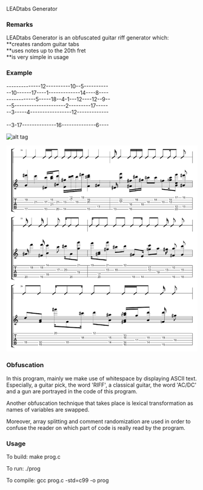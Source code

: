 LEADtabs Generator

### Remarks

LEADtabs Generator is an obfuscated guitar riff generator which:<br>
**creates random guitar tabs<br>
**uses notes up to the 20th fret<br>
**is very simple in usage<br>

### Example

--------------12----------10--5----------<br>
--10------17----1-------------14----8----<br>
------------5-----18--4-1---12----12--9--<br>
--5---------------------2---------17-----<br>
--3-----4-----------------12-------------<br><br>
--3-17--------------16--------------6----<br>

![alt tag](https://raw.githubusercontent.com/fsiamp/leadtabs/master/circuit.png)

![alt tag](https://raw.githubusercontent.com/fsiamp/leadtabs/master/tablature.png)

### Obfuscation

In this program, mainly we make use of whitespace by displaying ASCII text. Especially, a guitar pick, the word 'RIFF', a classical guitar, the word 'AC/DC' and a gun are portrayed in the code of this program.

Another obfuscation technique that takes place is lexical transformation as names of variables are swapped.

Moreover, array splitting and comment randomization are used in order to confuse the reader on which part of code is really read by the program.

### Usage

To build:  make prog.c

To run:  ./prog

To compile:  gcc prog.c -std=c99 -o prog
